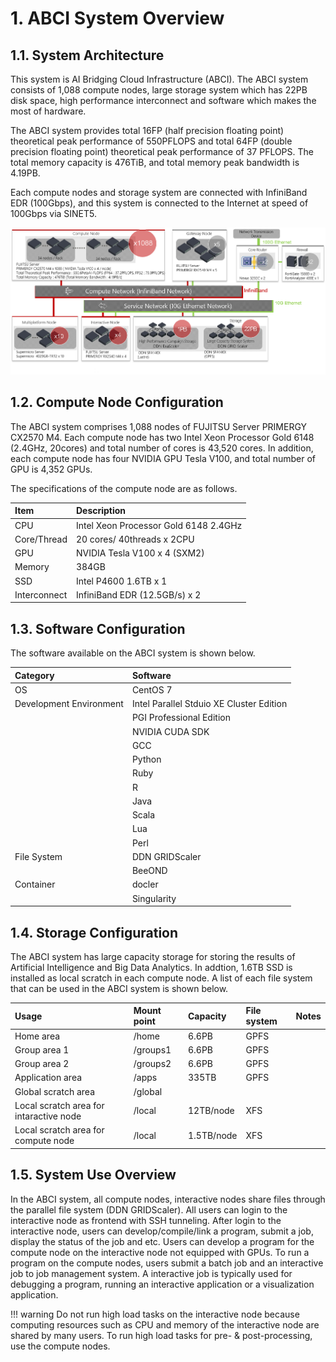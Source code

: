 # 1. ABCI System Overview

## 1.1. System Architecture

This system is AI Bridging Cloud Infrastructure (ABCI).
The ABCI system consists of 1,088 compute nodes, large storage system which has 22PB disk space, high performance interconnect and software which makes the most of hardware.

The ABCI system provides total 16FP (half precision floating point) theoretical peak performance of 550PFLOPS and total 64FP (double precision floating point) theoretical peak performance of 37 PFLOPS. 
The total memory capacity is 476TiB, and total memory peak bandwidth is 4.19PB.

Each compute nodes and storage system are connected with InfiniBand EDR (100Gbps), and this system is connected to the Internet at speed of 100Gbps via SINET5.

![Screenshot](img/abci_system_en.png)

## 1.2. Compute Node Configuration

The ABCI system comprises 1,088 nodes of FUJITSU Server PRIMERGY CX2570 M4.
Each compute node has two Intel Xeon Processor Gold 6148 (2.4GHz, 20cores) and total number of cores is 43,520 cores.
In addition, each compute node has four NVIDIA GPU Tesla V100, and total number of GPU is 4,352 GPUs.

The specifications of the compute node are as follows.

| Item | Description |
|:--|:--|
| CPU | Intel Xeon Processor Gold 6148 2.4GHz |
| Core/Thread | 20 cores/ 40threads x 2CPU |
| GPU | NVIDIA Tesla V100 x 4 (SXM2) |
| Memory | 384GB |
| SSD | Intel P4600 1.6TB x 1 |
| Interconnect | InfiniBand EDR (12.5GB/s) x 2 |

## 1.3. Software Configuration

The software available on the ABCI system is shown below.

| Category | Software |
|:--|:--|
|OS|CentOS 7|
|Development Environment|Intel Parallel Stduio XE Cluster Edition|
| |PGI Professional Edition|
| |NVIDIA CUDA SDK|
| |GCC|
| |Python|
| |Ruby|
| |R|
| |Java|
| |Scala|
| |Lua|
| |Perl|
|File System|DDN GRIDScaler|
| |BeeOND|
|Container|docler
| |Singularity|

## 1.4. Storage Configuration

The ABCI system has large capacity storage for storing the results of Artificial Intelligence and Big Data Analytics.
In addtion, 1.6TB SSD is installed as local scratch in each compute node.
A list of each file system that can be used in the ABCI system is shown below.

| Usage | Mount point | Capacity | File system | Notes |
|:--|:--|:--|:--|:--|
| Home area | /home | 6.6PB | GPFS | |
| Group area 1 | /groups1 | 6.6PB | GPFS | | 
| Group area 2 | /groups2 | 6.6PB |  GPFS | |
| Application area | /apps | 335TB | GPFS | |
| Global scratch area | /global |  | |
| Local scratch area for intaractive node | /local | 12TB/node | XFS | |
| Local scratch area for compute node | /local | 1.5TB/node | XFS | |

## 1.5. System Use Overview

In the ABCI system, all compute nodes, interactive nodes share files through the parallel file system (DDN GRIDScaler).
All users can login to the interactive node as frontend with SSH tunneling.
After login to the interactive node, users can develop/compile/link a program, submit a job, display the status of the job and etc.
Users can develop a program for the compute node on the interactive node not equipped with GPUs.
To run a program on the compute nodes, users submit a batch job and an interactive job to job management system.
A interactive job is typically used for debugging a program, running an interactive application or a visualization application.

!!! warning
    Do not run high load tasks on the interactive node because computing resources such as CPU and memory of the interactive node are shared by many users. To run high load tasks for pre- & post-processing, use the compute nodes.
